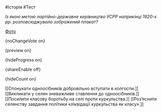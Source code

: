 #Історія #Тест

*Із якою метою партійно-державне керівництво УСРР наприкінці 1920-х рр. розповсюджувало зображений плакат?*

[Фото](https://zno.osvita.ua//doc/images/znotest/11/1180/33.jpg)

{noChangeVote on}

{preview on}

{hideProgress on}

{shareEnable off}

{hideCount on}

[[Спонукати одноосібників добровільно вступати в колгоспи.]]
[[Викликати у селян зневажливе ставлення до одноосібників.]]
[[Посилити класову боротьбу на селі проти куркульства.]]
[[Роз’яснити селянству завдання політики «ліквідації куркульства як класу».]]
